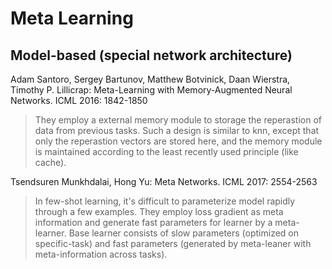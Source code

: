 # Meta Learning


## Model-based (special network architecture)

Adam Santoro, Sergey Bartunov, Matthew Botvinick, Daan Wierstra, Timothy P. Lillicrap:
Meta-Learning with Memory-Augmented Neural Networks. ICML 2016: 1842-1850

> They employ a external memory module to storage the reperastion of data from previous tasks. Such a design is similar to knn, except that only the reperastion vectors are stored here, and the memory module is maintained according to the least recently used principle (like cache).

Tsendsuren Munkhdalai, Hong Yu:
Meta Networks. ICML 2017: 2554-2563

> In few-shot learning, it's difficult to parameterize model rapidly through a few examples. They employ loss gradient as meta information and generate fast parameters for learner by a meta-learner. Base learner consists of slow parameters (optimized on specific-task) and fast parameters (generated by meta-leaner with meta-information across tasks).
